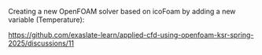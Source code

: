 Creating a new OpenFOAM solver based on icoFoam by adding a new variable (Temperature): 

https://github.com/exaslate-learn/applied-cfd-using-openfoam-ksr-spring-2025/discussions/11
